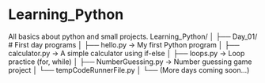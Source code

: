 # Learning_Python
All basics about python and small projects.
Learning_Python/
│
├── Day_01/          # First day programs
│   ├── hello.py         → My first Python program
│   ├── calculator.py    → A simple calculator using if-else
│   ├── loops.py         → Loop practice (for, while)
│   ├── NumberGuessing.py → Number guessing game project
│   └── tempCodeRunnerFile.py
│
└── (More days coming soon...)
